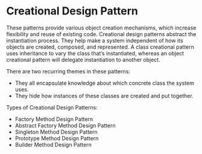 # Creational Design Pattern

These patterns provide various object creation mechanisms, which increase flexibility and reuse of existing code.
Creational design patterns abstract the instantiation process. They help make a system independent of how its objects are created, composed, and represented. A class creational pattern uses inheritance to vary the class that’s instantiated, whereas an object creational pattern will delegate instantiation to another object.

There are two recurring themes in these patterns:

- They all encapsulate knowledge about which concrete class the system uses.
- They hide how instances of these classes are created and put together.

Types of Creational Design Patterns:

- Factory Method Design Pattern
- Abstract Factory Method Design Pattern
- Singleton Method Design Pattern
- Prototype Method Design Pattern
- Builder Method Design Pattern
